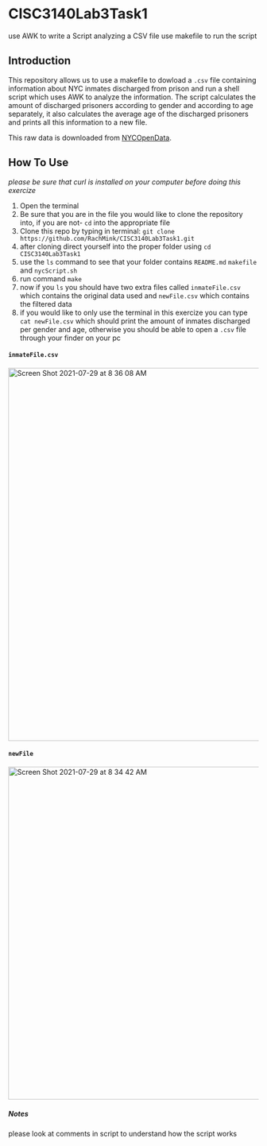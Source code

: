 # CISC3140Lab3Task1
use AWK to write a Script analyzing a CSV file
use makefile to run the script

## Introduction
This repository allows us to use a makefile to dowload a `.csv` file containing information about NYC inmates discharged from prison and run a shell script which uses AWK to 
analyze the information. The script calculates the amount of discharged prisoners according to gender and according to age separately, 
it also calculates the average age of the discharged prisoners and prints all this information to a new file.

This raw data is downloaded from [NYCOpenData](https://data.cityofnewyork.us/Public-Safety/Inmate-Discharges/94ri-3ium). 

## How To Use
*please be sure that curl is installed on your computer before doing this exercize*

1. Open the terminal
2. Be sure that you are in the file you would like to clone the repository into, if you are not- `cd` into the appropriate file
3. Clone this repo by typing in terminal: `git clone https://github.com/RachMink/CISC3140Lab3Task1.git`
4. after cloning direct yourself into the proper folder using `cd CISC3140Lab3Task1`
5. use the `ls` command to see that your folder contains `README.md` `makefile` and `nycScript.sh`  
6. run command `make`
7. now if you `ls` you should have two extra files called `inmateFile.csv` which contains the original data used and `newFile.csv` which contains the filtered data
8. if you would like to only use the terminal in this exercize you can type `cat newFile.csv` which should print the amount of inmates discharged per gender and age, otherwise you should be able to open a `.csv` file through your finder on your pc 

#### `inmateFile.csv`
<img width="751" alt="Screen Shot 2021-07-29 at 8 36 08 AM" src="https://user-images.githubusercontent.com/82296790/127492740-ebcbb8c4-d03f-43ba-b25f-eb0b8faac348.png">

#### `newFile`
<img width="670" alt="Screen Shot 2021-07-29 at 8 34 42 AM" src="https://user-images.githubusercontent.com/82296790/127492544-d19a0bfc-5e88-45c0-99bb-03b96c888f97.png">

##### Notes
please look at comments in script to understand how the script works
